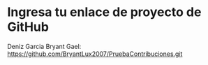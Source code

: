 # Ingresa tu enlace de proyecto de GitHub

Deniz Garcia Bryant Gael: https://github.com/BryantLux2007/PruebaContribuciones.git

